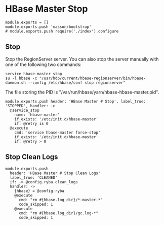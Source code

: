 
# HBase Master Stop

    module.exports = []
    module.exports.push 'masson/bootstrap'
    # module.exports.push require('./index').configure

## Stop

Stop the RegionServer server. You can also stop the server manually with one of
the following two commands:

```
service hbase-master stop
su -l hbase -c "/usr/hdp/current/hbase-regionserver/bin/hbase-daemon.sh --config /etc/hbase/conf stop regionserver"
```

The file storing the PID is "/var/run/hbase/yarn/hbase-hbase-master.pid".

    module.exports.push header: 'HBase Master # Stop', label_true: 'STOPPED', handler: ->
      @service_stop
        name: 'hbase-master'
        if_exists: '/etc/init.d/hbase-master'
        if: @retry is 0
      @execute
        cmd: 'service hbase-master force-stop'
        if_exists: '/etc/init.d/hbase-master'
        if: @retry > 0

## Stop Clean Logs

    module.exports.push
      header: 'HBase Master # Stop Clean Logs'
      label_true: 'CLEANED'
      if: -> @config.ryba.clean_logs
      handler: ->
        {hbase} = @config.ryba
        @execute
          cmd: "rm #{hbase.log_dir}/*-master-*"
          code_skipped: 1
        @execute
          cmd: "rm #{hbase.log_dir}/gc.log-*"
          code_skipped: 1
